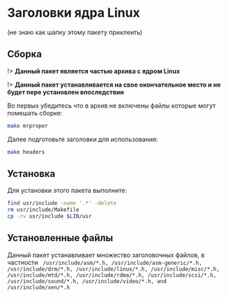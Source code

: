 # Заголовки ядра Linux

(не знаю как шапку этому пакету приклеить)

## Сборка

!> **Данный пакет является частью архива с ядром Linux**

!> **Данный пакет устанавливается на свое окончательное место и не будет пере установлен впоследствии**
 
 Во первых убедитесь что в архив не включены файлы которые могут помешать сборке:
 
```bash
make mrproper
```
 
Далее подготовьте заголовки для использования:

```bash
make headers
```

## Установка

Для установки этого пакета выполните:

```bash
find usr/include -name '.*' -delete
rm usr/include/Makefile
cp -rv usr/include $LIN/usr
```

## Установленные файлы

Данный пакет устанавливает множество заголовочных файлов, в частности ` /usr/include/asm/*.h, /usr/include/asm-generic/*.h, /usr/include/drm/*.h, /usr/include/linux/*.h, /usr/include/misc/*.h, /usr/include/mtd/*.h, /usr/include/rdma/*.h, /usr/include/scsi/*.h, /usr/include/sound/*.h, /usr/include/video/*.h, and /usr/include/xen/*.h`
